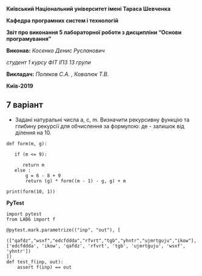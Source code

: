 **Київський Національний  університет імені Тараса Шевченка**

**Кафедра програмних систем і технологій**

**Звіт про виконання 5 лабораторної роботи  з дисципліни
“Основи програмування”**

**Виконав:** *Косенко Денис Русланович*

*студент 1 курсу ФІТ ІПЗ 13 групи*

**Викладач:**  *Поляков С.А. , Ковалюк Т.В.*

**Київ-2019**

## 7 варіант


- Задані натуральні числа а, c, m. Визначити рекурсивну функцію та глибину рекурсії для обчислення   за формулою:
де   - залишок від ділення   на 10.
 
 ```
 def form(m, g):
 
    if (m <= 9):
    
       return m
    else :
        g = 6 - 8 + 9
        return (g) * form((m - 1) - g, g) + m

print(form(10, 1))  
```
**PyTest**
```
import pytest
from LAB6 import f

@pytest.mark.parametrize(("inp", "out"), [
    (["qafdz","wsxf","edcfddda","rfvrt","tgb","yhntr","ujmrtguju","ikow"],['edcfddda', 'ikow', 'qafdz', 'rfvrt', 'tgb', 'ujmrtguju', 'wsxf', 'yhntr'])
])
def test_f(inp, out):
    assert f(inp) == out
